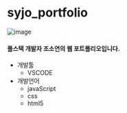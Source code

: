 # syjo_portfolio

![image](https://user-images.githubusercontent.com/73776160/126032219-8100d1a8-d62c-4188-940c-d1f62ad12e3f.png)

#### 풀스택 개발자 조소연의 웹 포트폴리오입니다. 

+ 개발툴
  + VSCODE
+ 개발언어
  + javaScript  
  + css
  + html5
